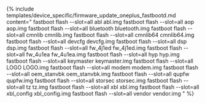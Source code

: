 {% include templates/device_specific/firmware_update_oneplus_fastbootd.md content="
fastboot flash --slot=all abl abl.img
fastboot flash --slot=all aop aop.img
fastboot flash --slot=all bluetooth bluetooth.img
fastboot flash --slot=all cmnlib cmnlib.img
fastboot flash --slot=all cmnlib64 cmnlib64.img
fastboot flash --slot=all devcfg devcfg.img
fastboot flash --slot=all dsp dsp.img
fastboot flash --slot=all fw_4j1ed fw_4j1ed.img
fastboot flash --slot=all fw_4u1ea fw_4u1ea.img
fastboot flash --slot=all hyp hyp.img
fastboot flash --slot=all keymaster keymaster.img
fastboot flash --slot=all LOGO LOGO.img
fastboot flash --slot=all modem modem.img
fastboot flash --slot=all oem_stanvbk oem_stanvbk.img
fastboot flash --slot=all qupfw qupfw.img
fastboot flash --slot=all storsec storsec.img
fastboot flash --slot=all tz tz.img
fastboot flash --slot=all xbl xbl.img
fastboot flash --slot=all xbl_config xbl_config.img
fastboot flash --slot=all vendor vendor.img
" %}
